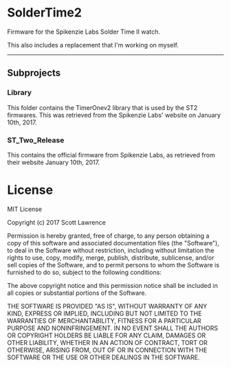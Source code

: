 # SolderTime2

Firmware for the Spikenzie Labs Solder Time II watch.

This also includes a replacement that I'm working on myself.


---

## Subprojects

### Library

This folder contains the TimerOnev2 library that is used by the ST2
firmwares.  This was retrieved from the Spikenzie Labs' website on
January 10th, 2017.

### ST_Two_Release

This contains the official firmware from Spikenzie Labs, as retrieved
from their website January 10th, 2017.


# License

MIT License

Copyright (c) 2017 Scott Lawrence

Permission is hereby granted, free of charge, to any person obtaining a copy
of this software and associated documentation files (the "Software"), to deal
in the Software without restriction, including without limitation the rights
to use, copy, modify, merge, publish, distribute, sublicense, and/or sell
copies of the Software, and to permit persons to whom the Software is
furnished to do so, subject to the following conditions:

The above copyright notice and this permission notice shall be included in all
copies or substantial portions of the Software.

THE SOFTWARE IS PROVIDED "AS IS", WITHOUT WARRANTY OF ANY KIND, EXPRESS OR
IMPLIED, INCLUDING BUT NOT LIMITED TO THE WARRANTIES OF MERCHANTABILITY,
FITNESS FOR A PARTICULAR PURPOSE AND NONINFRINGEMENT. IN NO EVENT SHALL THE
AUTHORS OR COPYRIGHT HOLDERS BE LIABLE FOR ANY CLAIM, DAMAGES OR OTHER
LIABILITY, WHETHER IN AN ACTION OF CONTRACT, TORT OR OTHERWISE, ARISING FROM,
OUT OF OR IN CONNECTION WITH THE SOFTWARE OR THE USE OR OTHER DEALINGS IN THE
SOFTWARE.
